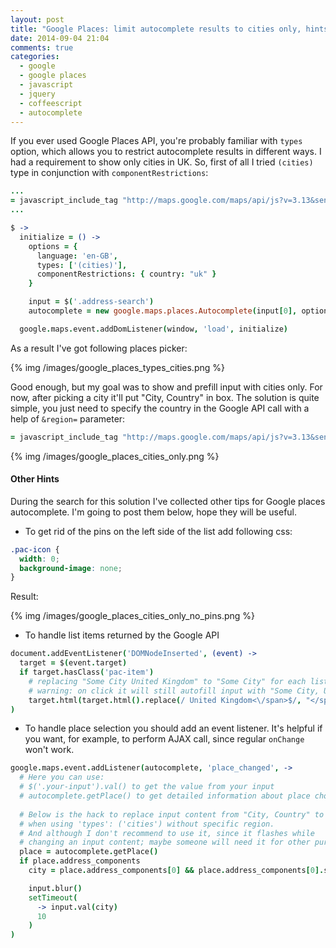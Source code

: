 ```yaml
---
layout: post
title: "Google Places: limit autocomplete results to cities only, hints"
date: 2014-09-04 21:04
comments: true
categories: 
  - google
  - google places
  - javascript
  - jquery
  - coffeescript
  - autocomplete
---
```


If you ever used Google Places API, you're probably familiar with `types` option, which allows you to restrict autocomplete results in different ways. I had a requirement to show only cities in UK. So, first of all I tried `(cities)` type in conjunction with `componentRestrictions`:
<!-- more -->
``` ruby application.html.haml
...
= javascript_include_tag "http://maps.google.com/maps/api/js?v=3.13&sensor=false&libraries=places"
...
```
``` coffeescript google_places_autocomplete.js.coffee
$ ->
  initialize = () ->
    options = {
      language: 'en-GB',
      types: ['(cities)'],
      componentRestrictions: { country: "uk" }
    }

    input = $('.address-search')
    autocomplete = new google.maps.places.Autocomplete(input[0], options)

  google.maps.event.addDomListener(window, 'load', initialize)
```
As a result I've got following places picker:

{% img /images/google_places_types_cities.png %}

Good enough, but my goal was to show and prefill input with cities only. For now, after picking a city it'll put "City, Country" in box. The solution is quite simple, you just need to specify the country in the Google API call with a help of `&region=` parameter:
``` ruby application.html.haml
= javascript_include_tag "http://maps.google.com/maps/api/js?v=3.13&sensor=false&libraries=places&region=UK"
```

{% img /images/google_places_cities_only.png %}


#### Other Hints

During the search for this solution I've collected other tips for Google places autocomplete. I'm going to post them below, hope they will be useful.


  * To get rid of the pins on the left side of the list add following css:
``` css 
.pac-icon {
  width: 0;
  background-image: none;
}
```

Result:

{% img /images/google_places_cities_only_no_pins.png %}

  * To handle list items returned by the Google API
``` coffeescript
document.addEventListener('DOMNodeInserted', (event) ->
  target = $(event.target)
  if target.hasClass('pac-item')
    # replacing "Some City United Kingdom" to "Some City" for each list element
    # warning: on click it will still autofill input with "Some City, United Kingdom"
    target.html(target.html().replace(/ United Kingdom<\/span>$/, "</span>"))
)
```                        


  * To handle place selection you should add an event listener. It's helpful if you want, for example, to perform AJAX call, since regular `onChange` won't work.

``` coffeescript 
google.maps.event.addListener(autocomplete, 'place_changed', ->
  # Here you can use:
  # $('.your-input').val() to get the value from your input
  # autocomplete.getPlace() to get detailed information about place chosen
  
  # Below is the hack to replace input content from "City, Country" to "City"
  # when using 'types': ('cities') without specific region.
  # And although I don't recommend to use it, since it flashes while
  # changing an input content; maybe someone will need it for other purpose
  place = autocomplete.getPlace()
  if place.address_components
    city = place.address_components[0] && place.address_components[0].short_name || ''

    input.blur()
    setTimeout(
      -> input.val(city)
      10
    )
)
```



